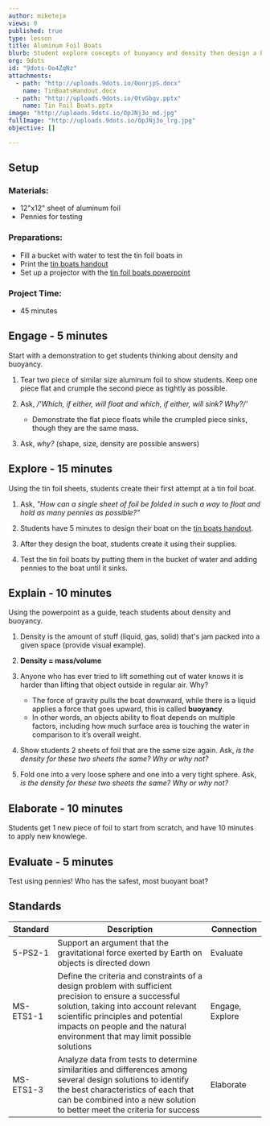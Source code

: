 ```yaml
---
author: miketeja
views: 0
published: true
type: lesson
title: Aluminum Foil Boats
blurb: Student explore concepts of buoyancy and density then design a boat using only aluminum foil that successfully carries the most weight
org: 9dots
id: "9dots-Oo4ZqNz"
attachments: 
  - path: "http://uploads.9dots.io/OoorjpS.docx"
    name: TinBoatsHandout.docx
  - path: "http://uploads.9dots.io/OtvGbgv.pptx"
    name: Tin Foil Boats.pptx
image: "http://uploads.9dots.io/OpJNj3o_md.jpg"
fullImage: "http://uploads.9dots.io/OpJNj3o_lrg.jpg"
objective: []

---
```


## Setup
### Materials:

- 12"x12" sheet of aluminum foil
- Pennies for testing

### Preparations:

- Fill a bucket with water to test the tin foil boats in
- Print the [tin boats handout](http://uploads.9dots.io/OoorjpS.docx)
- Set up a projector with the [tin foil boats powerpoint](http://uploads.9dots.io/OtvGbgv.pptx)

### Project Time:

- 45 minutes
 
## Engage - 5 minutes
Start with a demonstration to get students thinking about density and buoyancy.

1. Tear two piece of similar size aluminum foil to show students.
Keep one piece flat and crumple the second piece as tightly as possible.

2. Ask, _/'Which, if either, will float and which, if either, will sink? Why?/'_
	- Demonstrate the flat piece floats while the crumpled piece sinks, though they are the same mass.
 
3. Ask, _why?_ (shape, size, density are possible answers)
 
## Explore - 15 minutes
Using the tin foil sheets, students create their first attempt at a tin foil boat.

1. Ask, _"How can a single sheet of foil be folded in such a way to float and hold as many pennies as possible?"_

2. Students have 5 minutes to design their boat on the [tin boats handout](http://uploads.9dots.io/OoorjpS.docx).

3. After they design the boat, students create it using their supplies.

4. Test the tin foil boats by putting them in the bucket of water and adding pennies to the boat until it sinks.
 
## Explain - 10 minutes
Using the powerpoint as a guide, teach students about density and buoyancy.

1. Density is the amount of stuff (liquid, gas, solid) that's jam packed into a given space (provide visual example).

2. **Density = mass/volume** 

3. Anyone who has ever tried to lift something out of water knows it is harder than lifting that object outside in regular air. Why?
	- The force of gravity pulls the boat downward, while there is a liquid applies a force that goes upward, this is called **buoyancy**.
	- In other words, an objects ability to float depends on multiple factors, including how much surface area is touching the water in comparison to it’s overall weight.

4. Show students 2 sheets of foil that are the same size again. Ask, _is the density for these two sheets the same? Why or why not?_

5. Fold one into a very loose sphere and one into a very tight sphere. Ask, _is the density for these two sheets the same? Why or why not?_

## Elaborate - 10 minutes
Students get 1 new piece of foil to start from scratch, and have 10 minutes to apply new knowlege.
 
## Evaluate - 5 minutes
Test using pennies! Who has the safest, most buoyant boat?

## Standards
| Standard      | Description   | Connection  |
| ------------- |---------------| ------|
| 5-PS2-1      | Support an argument that the gravitational force exerted by Earth on objects is directed down |   Evaluate |
| MS-ETS1-1 	| Define the criteria and constraints of a design problem with sufficient precision to ensure a successful solution, taking into account relevant scientific principles and potential impacts on people and the natural environment that may limit possible solutions   |   Engage, Explore |
| MS-ETS1-3     | Analyze data from tests to determine similarities and differences among several design solutions to identify the best characteristics of each that can be combined into a new solution to better meet the criteria for success | Elaborate |
